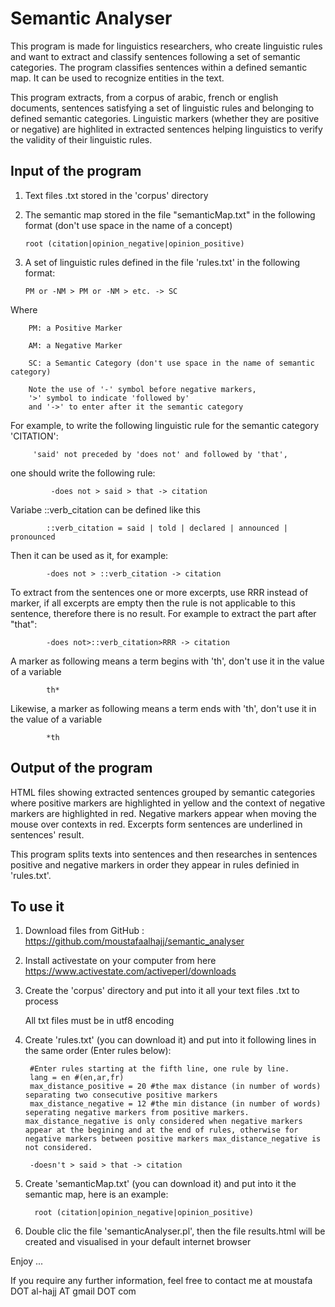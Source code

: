 # Semantic Analyser
This program is made for linguistics researchers, who create linguistic rules and want to extract and classify sentences following a set of semantic categories. The program classifies sentences within a defined semantic map. It can be used to recognize entities in the text.

This program extracts, from a corpus of arabic, french or english documents, sentences satisfying a set of linguistic rules and belonging to defined semantic categories. Linguistic markers (whether they are positive or negative) are highlited in extracted sentences helping linguistics to verify the validity of their linguistic rules. 

## Input of the program

   1. Text files .txt stored in the 'corpus' directory
   
   3. The semantic map stored in the file "semanticMap.txt" in the following format (don't use space in the name of a concept)
   
          root (citation|opinion_negative|opinion_positive)

   2. A set of linguistic rules defined in the file 'rules.txt' in the following format:

          PM or -NM > PM or -NM > etc. -> SC

Where 

        PM: a Positive Marker

        AM: a Negative Marker 

        SC: a Semantic Category (don't use space in the name of semantic category)

        Note the use of '-' symbol before negative markers,
        '>' symbol to indicate 'followed by' 
        and '->' to enter after it the semantic category
       
For example, to write the following linguistic rule for the semantic category 'CITATION':
     
         'said' not preceded by 'does not' and followed by 'that',

one should write the following rule: 
      
             -does not > said > that -> citation

Variabe ::verb_citation can be defined like this 

            ::verb_citation = said | told | declared | announced | pronounced

Then it can be used as it, for example: 

            -does not > ::verb_citation -> citation
            
            
 To extract from the sentences one or more excerpts, use RRR instead of marker, if all excerpts are empty then the rule is not applicable to this sentence, therefore there is no result. For example to extract the part after "that": 
 
            -does not>::verb_citation>RRR -> citation
 
 
A marker as following means a term begins with 'th', don't use it in the value of a variable

            th*
 
 Likewise, a marker as following means a term ends with 'th', don't use it in the value of a variable
 
            *th
            
## Output of the program

HTML files showing extracted sentences grouped by semantic categories where positive markers are highlighted in yellow and the context of negative markers are highlighted in red. Negative markers appear when moving the mouse over contexts in red. Excerpts form sentences are underlined in sentences' result. 

This program splits texts into sentences and then researches in sentences positive and negative markers in order they appear in rules definied in 'rules.txt'.

## To use it

   1. Download files from GitHub : https://github.com/moustafaalhajj/semantic_analyser

   2. Install activestate on your computer from here https://www.activestate.com/activeperl/downloads

   3. Create the 'corpus' directory and put into it all your text files .txt to process

       All txt files must be in utf8 encoding

   4. Create 'rules.txt' (you can download it) and put into it following lines in the same order (Enter rules below): 

           #Enter rules starting at the fifth line, one rule by line.
           lang = en #(en,ar,fr)
           max_distance_positive = 20 #the max distance (in number of words) separating two consecutive positive markers
           max_distance_negative = 12 #the min distance (in number of words) seperating negative markers from positive markers. max_distance_negative is only considered when negative markers appear at the begining and at the end of rules, otherwise for negative markers between positive markers max_distance_negative is not considered.
           
           -doesn't > said > that -> citation
   
   5. Create 'semanticMap.txt' (you can download it) and put into it the semantic map, here is an example: 
         
            root (citation|opinion_negative|opinion_positive)
   
   6. Double clic the file 'semanticAnalyser.pl', then the file results.html will be created and visualised in your default internet browser
   
Enjoy ...

If you require any further information, feel free to contact me at moustafa DOT al-hajj AT gmail DOT com
